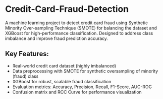 # Credit-Card-Fraud-Detection
A machine learning project to detect credit card fraud using Synthetic Minority Over-sampling Technique (SMOTE) for balancing the dataset and XGBoost for high-performance classification. Designed to address class imbalance and improve fraud prediction accuracy.

## Key Features:
* Real-world credit card dataset (highly imbalanced)
* Data preprocessing with SMOTE for synthetic oversampling of minority (fraud) class
* XGBoost for robust, scalable fraud classification
* Evaluation metrics: Accuracy, Precision, Recall, F1-Score, AUC-ROC
* Confusion matrix and ROC Curve for performance visualization

